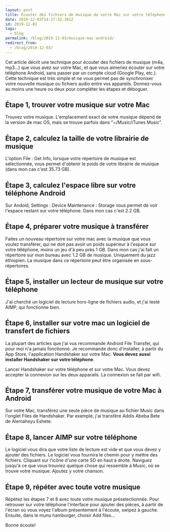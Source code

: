 ```yaml
---
layout: post
title: Écouter des fichiers de musique de votre Mac sur votre téléphone Android
date: 2019-12-03T14:27:32.381Z
id: 2019-12-03
tags:
  - blog
permalink: /blog/2019-12-03/musique-mac-android/
redirect_from:
  - /blog/2019-12-03/
---
```

Cet article décrit une technique pour écouter des fichiers de musique (m4a, mp3...) que vous avez sur votre Mac, et que vous aimeriez écouter sur votre téléphone Android, sans passer par un compte cloud (Google Play, etc.). Cette technique est très simple et ne vous permet pas de synchroniser votre nouvelle musique ou fichiers audio entre vos appareils. Donnez-vous au moins une heure ou deux pour compléter les étapes et déboguer.

## Étape 1, trouver votre musique sur votre Mac

Trouvez votre musique. L'emplacement exact de votre musique dépend de la version de mac OS, mais se trouve parfois dans "~/Music/iTunes Music".

## Étape 2, calculez la taille de votre librairie de musique

L'option File : Get Info, lorsque votre répertoire de musique est sélectionnée, vous permet d'obtenir le poids de votre librairie de musique (dans mon cas c'est 35.73 GB).

## Étape 3, calculez l'espace libre sur votre téléphone Android

Sur Andoid, Settings : Device Maintenance : Storage vous permet de voir l'espace restant sur votre téléphone. Dans mon cas c'est 2.2 GB.

## Étape 4, préparer votre musique à transférer

Faites un nouveau répertoire sur votre mac avec la musique que vous voulez transférer, qui ne doit pas avoir un poids supérieur à l'espace sur votre téléphone, moins un jeu d'à peu près 1 GB. Dans mon cas j'ai fait un répertoire sur mon bureau avec 1.2 GB de musique. Uniquement du jazz éthiopien. La musique dans ce répertoire peut être organisée en sous-répertoires.

## Étape 5, installer un lecteur de musique sur votre téléphone

J'ai cherché un logiciel de lecture hors-ligne de fichiers audio, et j'ai testé AIMP, qui fonctionne bien.

## Étape 6, installer sur votre mac un logiciel de transfert de fichiers

La plupart des articles que j'ai vus recommande Android File Transfer, qui pour moi n'a jamais fonctionné. Je recommande donc d'installer, à partir du App Store, l'application Handshaker sur votre Mac. **Vous devez aussi installer Handshaker sur votre téléphone**.

Lancer Handshaker sur votre téléphone et sur votre Mac. Vous devez accepter la connexion sur les deux apparails. La connexion se fait par wifi.

## Étape 7, transférer votre musique de votre Mac à Android

Sur votre Mac, transférez une seule pièce de musique au fichier Music dans l'onglet Files de Handshaker. Par exemple, j'ai transféré Addis Abeba Bete de Alemaheyu Eshete.

## Étape 8, lancer AIMP sur votre téléphone

Le logiciel vous dira que votre liste de lecture est vide et que vous devez y ajouter des fichiers. Le logiciel vous fournira le chemin pour y mettre des fichiers. Cliquant sur l'icône d'une carte SD en haut à droite. Naviguez jusqu'à ce que vous trouviez quelque chose qui ressemble à Music, où se trouve votre musique. Ajoutez y votre chanson.

## Étape 9, répéter avec toute votre musique

Répétez les étapes 7 et 8 avec toute votre musique préselectionnée. Pour retrouver sur votre téléphone l'interface pour ajouter des pièces, à partir de l'écran où vous voyez l'album présentement à l'écoute, swipez à gauche. Ensuite, dans le munu hamburger, choisir Add files...

Bonne écoute!
